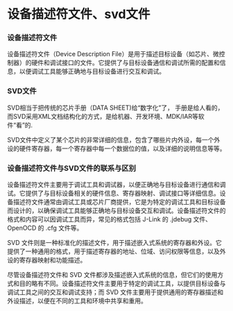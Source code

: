 # 设备描述符文件、svd文件

### 设备描述符文件

设备描述符文件（Device Description File）是用于描述目标设备（如芯片、微控制器）的硬件和调试接口的文件。它提供了与目标设备通信和调试所需的配置和信息，以便调试工具能够正确地与目标设备进行交互和调试。

### SVD文件

SVD相当于把传统的芯片手册（DATA SHEET)给“数字化”了， 手册是给人看的，而SVD采用XML文档结构化的方式，是给机器、开发环境、MDK/IAR等软件“看”的.

 SVD文件中定义了某个芯片的非常详细的信息，包含了哪些片内外设，每一个外设的硬件寄存器，每一个寄存器中每一个数据位的值，以及详细的说明信息等等。

### 设备描述符文件与SVD文件的联系与区别

设备描述符文件主要用于调试工具和调试器，以便正确地与目标设备进行通信和调试。它提供了与目标设备相关的硬件信息、寄存器映射、调试接口等详细信息。设备描述符文件通常由调试工具或芯片厂商提供，它是为特定的调试工具和目标设备而设计的，以确保调试工具能够正确地与目标设备交互和调试。设备描述符文件的格式和内容可以因调试工具而异，常见的格式包括 J-Link 的 .jdebug 文件、OpenOCD 的 .cfg 文件等。

SVD 文件则是一种标准化的描述文件，用于描述嵌入式系统的寄存器和外设。它提供了一种通用的格式，用于描述寄存器的地址、位域、访问权限等信息，以及外设的寄存器映射和功能描述。

尽管设备描述符文件和 SVD 文件都涉及描述嵌入式系统的信息，但它们的使用方式和目的略有不同。设备描述符文件主要用于特定的调试工具，以提供目标设备与调试工具之间的交互和调试支持；而 SVD 文件主要用于提供通用的寄存器描述和外设描述，以便在不同的工具和环境中共享和重用。